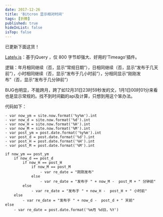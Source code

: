 ```yaml
---
date: 2017-12-26
title: 'Bitcron 显示相对时间'
tags: [折腾]
published: true
hideInList: false
isTop: false
---
```


已更新下面这货！ 

[Lately.js](https://tokinx.github.io/lately/)：基于jQuery ，仅 800 字节却强大、好用的'Timeago'插件。

逻辑：年月相同继续（否，显示“常规日期”），日相同继续（否，显示“发布于几天前”），小时相同继续（否，显示“发布于几小时前”），分相同显示“刚刚发布”（否，显示“发布于几分钟前”）

BUG也明显，不能跨月，跨了如12月31日23时59秒发的文，1月1日00时01分来看也是显示常规的。找不到时间戳的api及计算，只想到用这个笨办法。

代码如下：

<!--more-->

```jade
- var now_ym = site.now.format('%y%m').int
- var now_d = site.now.format('%d').int
- var now_H = site.now.format('%H').int
- var now_M = site.now.format('%M').int
- var post_ym = post.date.format('%y%m').int
- var post_d = post.date.format('%d').int
- var post_H = post.date.format('%H').int
- var post_M = post.date.format('%M').int

if now_ym == post_ym
	if now_d == post_d
		if now_H == post_H
			if now_M == post_M
				- var re_date = "刚刚发布"
			else
				- var re_date = "发布于 " + now_M -  post_M + " 分钟前"
		else
			- var re_date = "发布于 " + now_H -  post_H + " 小时前"
	else
		- var re_date = "发布于 " + now_d -  post_d + " 天前"
else
	- var re_date = post.date.format('%m月 %d日，%Y')
```